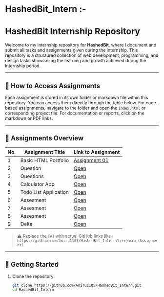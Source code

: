 # **HashedBit_Intern** :-
# HashedBit Internship Repository

Welcome to my internship repository for **HashedBit**, where I document and submit all tasks and assignments given during the internship.
This repository is a structured collection of web development, programming, and design tasks showcasing the learning and growth achieved during the internship period.

---

## 🔧 How to Access Assignments

Each assignment is stored in its own folder or markdown file within this repository. You can access them directly through the table below. For code-based assignments, navigate to the folder and open the `index.html` or corresponding project file. For documentation or reports, click on the markdown or PDF links.

---

## 📁 Assignments Overview

| No. | Assignment Title        | Link to Assignment | 
|-----|--------------------------|--------------------|
| 1   | Basic HTML Portfolio     | [Assignment 01 ](https://github.com/Aniru1105/HashedBit_Intern/blob/main/Assignment%2001.html)          | 
| 2   | Question| [Open](#)          | 
| 3   |Questions             | [Open](#)          | 
| 4   | Calculator App           | [Open](#)          | 
| 5   | Todo List Application    | [Open](#)          | 
| 6   | Assesment             | [Open](#)          | 
| 7   | Assesment       | [Open](#)          |
| 8   | Assesment       | [Open](#)          | 
| 9   | Delta | [Open](#)          |

> ⚠️ Replace the `[#]` with actual GitHub links like `https://github.com/Aniru1105/HashedBit_Intern/tree/main/Assignment1`

---

## 🚀 Getting Started

1. Clone the repository:
   ```bash
   git clone https://github.com/Aniru1105/HashedBit_Intern.git
   cd HashedBit_Intern
